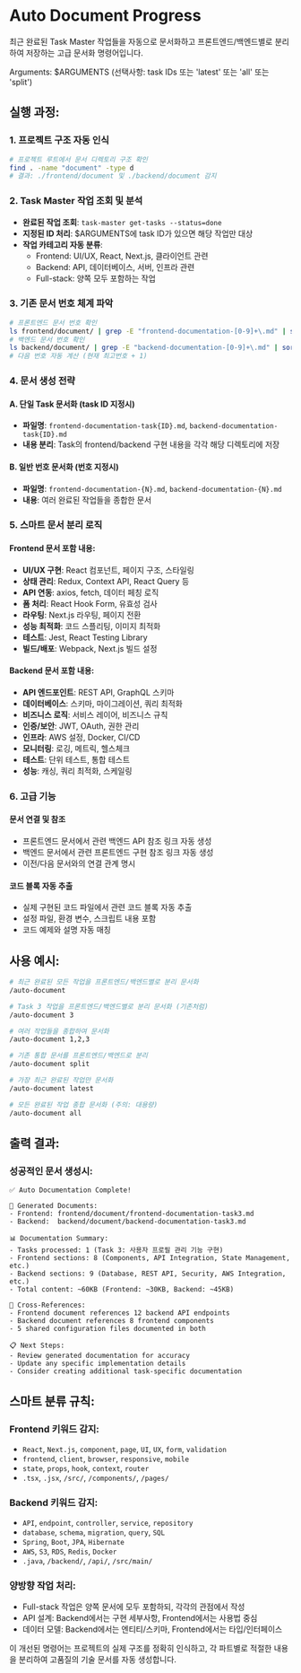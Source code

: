 # Auto Document Progress

최근 완료된 Task Master 작업들을 자동으로 문서화하고 프론트엔드/백엔드별로 분리하여 저장하는 고급 문서화 명령어입니다.

Arguments: $ARGUMENTS (선택사항: task IDs 또는 'latest' 또는 'all' 또는 'split')

## 실행 과정:

### 1. 프로젝트 구조 자동 인식
```bash
# 프로젝트 루트에서 문서 디렉토리 구조 확인
find . -name "document" -type d
# 결과: ./frontend/document 및 ./backend/document 감지
```

### 2. Task Master 작업 조회 및 분석
- **완료된 작업 조회**: `task-master get-tasks --status=done`
- **지정된 ID 처리**: $ARGUMENTS에 task ID가 있으면 해당 작업만 대상
- **작업 카테고리 자동 분류**:
  - Frontend: UI/UX, React, Next.js, 클라이언트 관련
  - Backend: API, 데이터베이스, 서버, 인프라 관련
  - Full-stack: 양쪽 모두 포함하는 작업

### 3. 기존 문서 번호 체계 파악
```bash
# 프론트엔드 문서 번호 확인
ls frontend/document/ | grep -E "frontend-documentation-[0-9]+\.md" | sort -V
# 백엔드 문서 번호 확인  
ls backend/document/ | grep -E "backend-documentation-[0-9]+\.md" | sort -V
# 다음 번호 자동 계산 (현재 최고번호 + 1)
```

### 4. 문서 생성 전략

#### A. 단일 Task 문서화 (task ID 지정시)
- **파일명**: `frontend-documentation-task{ID}.md`, `backend-documentation-task{ID}.md`
- **내용 분리**: Task의 frontend/backend 구현 내용을 각각 해당 디렉토리에 저장

#### B. 일반 번호 문서화 (번호 지정시)
- **파일명**: `frontend-documentation-{N}.md`, `backend-documentation-{N}.md`
- **내용**: 여러 완료된 작업들을 종합한 문서

### 5. 스마트 문서 분리 로직

#### Frontend 문서 포함 내용:
- **UI/UX 구현**: React 컴포넌트, 페이지 구조, 스타일링
- **상태 관리**: Redux, Context API, React Query 등
- **API 연동**: axios, fetch, 데이터 페칭 로직
- **폼 처리**: React Hook Form, 유효성 검사
- **라우팅**: Next.js 라우팅, 페이지 전환
- **성능 최적화**: 코드 스플리팅, 이미지 최적화
- **테스트**: Jest, React Testing Library
- **빌드/배포**: Webpack, Next.js 빌드 설정

#### Backend 문서 포함 내용:
- **API 엔드포인트**: REST API, GraphQL 스키마
- **데이터베이스**: 스키마, 마이그레이션, 쿼리 최적화
- **비즈니스 로직**: 서비스 레이어, 비즈니스 규칙
- **인증/보안**: JWT, OAuth, 권한 관리
- **인프라**: AWS 설정, Docker, CI/CD
- **모니터링**: 로깅, 메트릭, 헬스체크
- **테스트**: 단위 테스트, 통합 테스트
- **성능**: 캐싱, 쿼리 최적화, 스케일링

### 6. 고급 기능

#### 문서 연결 및 참조
- 프론트엔드 문서에서 관련 백엔드 API 참조 링크 자동 생성
- 백엔드 문서에서 관련 프론트엔드 구현 참조 링크 자동 생성
- 이전/다음 문서와의 연결 관계 명시

#### 코드 블록 자동 추출
- 실제 구현된 코드 파일에서 관련 코드 블록 자동 추출
- 설정 파일, 환경 변수, 스크립트 내용 포함
- 코드 예제와 설명 자동 매칭

## 사용 예시:

```bash
# 최근 완료된 모든 작업을 프론트엔드/백엔드별로 분리 문서화
/auto-document

# Task 3 작업을 프론트엔드/백엔드별로 분리 문서화 (기존처럼)
/auto-document 3

# 여러 작업들을 종합하여 문서화
/auto-document 1,2,3

# 기존 통합 문서를 프론트엔드/백엔드로 분리
/auto-document split

# 가장 최근 완료된 작업만 문서화
/auto-document latest

# 모든 완료된 작업 종합 문서화 (주의: 대용량)
/auto-document all
```

## 출력 결과:

### 성공적인 문서 생성시:
```
✅ Auto Documentation Complete!

📄 Generated Documents:
- Frontend: frontend/document/frontend-documentation-task3.md
- Backend:  backend/document/backend-documentation-task3.md

📊 Documentation Summary:
- Tasks processed: 1 (Task 3: 사용자 프로필 관리 기능 구현)
- Frontend sections: 8 (Components, API Integration, State Management, etc.)
- Backend sections: 9 (Database, REST API, Security, AWS Integration, etc.)
- Total content: ~60KB (Frontend: ~30KB, Backend: ~45KB)

🔗 Cross-References:
- Frontend document references 12 backend API endpoints
- Backend document references 8 frontend components
- 5 shared configuration files documented in both

📋 Next Steps:
- Review generated documentation for accuracy
- Update any specific implementation details
- Consider creating additional task-specific documentation
```

## 스마트 분류 규칙:

### Frontend 키워드 감지:
- `React`, `Next.js`, `component`, `page`, `UI`, `UX`, `form`, `validation`
- `frontend`, `client`, `browser`, `responsive`, `mobile`
- `state`, `props`, `hook`, `context`, `router`
- `.tsx`, `.jsx`, `/src/`, `/components/`, `/pages/`

### Backend 키워드 감지:
- `API`, `endpoint`, `controller`, `service`, `repository`
- `database`, `schema`, `migration`, `query`, `SQL`
- `Spring`, `Boot`, `JPA`, `Hibernate`
- `AWS`, `S3`, `RDS`, `Redis`, `Docker`
- `.java`, `/backend/`, `/api/`, `/src/main/`

### 양방향 작업 처리:
- Full-stack 작업은 양쪽 문서에 모두 포함하되, 각각의 관점에서 작성
- API 설계: Backend에서는 구현 세부사항, Frontend에서는 사용법 중심
- 데이터 모델: Backend에서는 엔티티/스키마, Frontend에서는 타입/인터페이스

이 개선된 명령어는 프로젝트의 실제 구조를 정확히 인식하고, 각 파트별로 적절한 내용을 분리하여 고품질의 기술 문서를 자동 생성합니다.